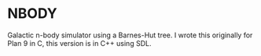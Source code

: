 NBODY
=

Galactic n-body simulator using a Barnes-Hut tree. I wrote this originally for Plan 9 in C, this version is in C++ using SDL.

